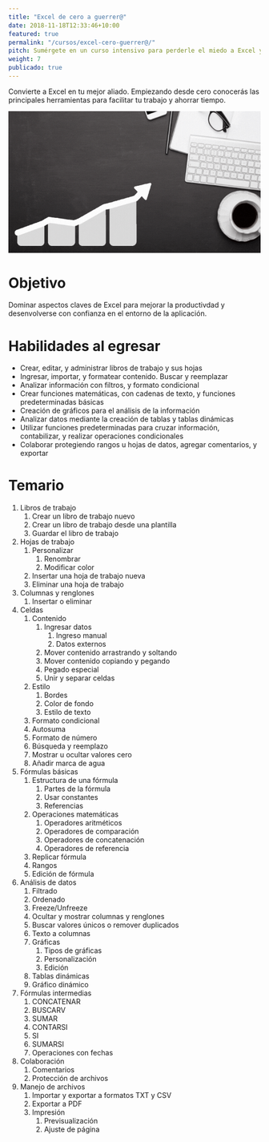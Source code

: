 ```yaml
---
title: "Excel de cero a guerrer@"
date: 2018-11-18T12:33:46+10:00
featured: true
permalink: "/cursos/excel-cero-guerrer@/"
pitch: Sumérgete en un curso intensivo para perderle el miedo a Excel y convertirle en tu mejor aliado
weight: 7
publicado: true
---
```


Convierte a Excel en tu mejor aliado. Empiezando desde cero conocerás las principales herramientas para facilitar tu trabajo y ahorrar tiempo.

![Portada de Excel de cero a guerrer@](/images/cursos/cero-guerrero.gif)

# Objetivo

Dominar aspectos claves de Excel para mejorar la productivdad y desenvolverse con confianza en el entorno de la aplicación.

# Habilidades al egresar

- Crear, editar, y administrar libros de trabajo y sus hojas
- Ingresar, importar, y formatear contenido. Buscar y reemplazar
- Analizar información con filtros, y formato condicional
- Crear funciones matemáticas, con cadenas de texto, y funciones predeterminadas básicas
- Creación de gráficos para el análisis de la información
- Analizar datos mediante la creación de tablas y tablas dinámicas
- Utilizar funciones predeterminadas para cruzar información, contabilizar, y realizar operaciones condicionales
- Colaborar protegiendo rangos u  hojas de datos, agregar comentarios, y exportar

# Temario

1. Libros de trabajo
    1. Crear un libro de trabajo nuevo
    1. Crear un libro de trabajo desde una plantilla
    1. Guardar el libro de trabajo
1. Hojas de trabajo
    1. Personalizar
        1. Renombrar
        1. Modificar color
    1. Insertar una hoja de trabajo nueva
    1. Eliminar una hoja de trabajo
1. Columnas y renglones
    1. Insertar o eliminar
1. Celdas	
    1. Contenido
        1. Ingresar datos
            1. Ingreso manual
            1. Datos externos
        1. Mover contenido arrastrando y soltando
        1. Mover contenido copiando y pegando
        1. Pegado especial
        1. Unir y separar celdas
    1. Estilo
        1. Bordes	
        1. Color de fondo
        1. Estilo de texto
    1. Formato condicional
    1. Autosuma
    1. Formato de número
    1. Búsqueda y reemplazo
    1. Mostrar u ocultar valores cero
    1. Añadir marca de agua
1. Fórmulas básicas
    1. Estructura de una fórmula
        1. Partes de la fórmula
        1. Usar constantes
        1. Referencias
    1. Operaciones matemáticas
        1. Operadores aritméticos
        1. Operadores de comparación
        1. Operadores de concatenación
        1. Operadores de referencia
    1. Replicar fórmula
    1. Rangos
    1. Edición de fórmula
1. Análisis de datos
    1. Filtrado
    1. Ordenado
    1. Freeze/Unfreeze
    1. Ocultar y mostrar columnas y renglones
    1. Buscar valores únicos o remover duplicados
    1. Texto a columnas
    1. Gráficas
        1. Tipos de gráficas
        1. Personalización
        1. Edición
    1. Tablas dinámicas
    1. Gráfico dinámico
1. Fórmulas intermedias
    1. CONCATENAR
    1. BUSCARV
    1. SUMAR
    1. CONTARSI
    1. SI
    1. SUMARSI
    1. Operaciones con fechas
1. Colaboración
    1. Comentarios
    1. Protección de archivos
1. Manejo de archivos
    1. Importar y exportar a formatos TXT y CSV
    1. Exportar a PDF
    1. Impresión
        1. Previsualización
        1. Ajuste de página
